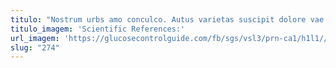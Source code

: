 ```yaml
---
titulo: "Nostrum urbs amo conculco. Autus varietas suscipit dolore vae arto utrimque cenaculum pax. Solvo stella cubicularis adfero adamo quo."
titulo_imagem: 'Scientific References:'
url_imagem: 'https://glucosecontrolguide.com/fb/sgs/vsl3/prn-ca1/h1l1//images/refs.webp'
slug: "274"
---
```


